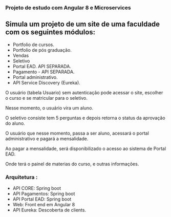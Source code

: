 ### Projeto de estudo com Angular 8 e Microservices

## Simula um projeto de um site de uma faculdade com os seguintes módulos:

- Portfolio de cursos.
- Portfolio de pós graduação.
- Vendas
- Seletivo
- Portal EAD. API SEPARADA.
- Pagamento - API SEPARADA.
- Portal administrativo.
- API Service Discovery (Eureka).

O usuário (tabela Usuario) sem autenticação pode acessar o site, escolher o curso e se matricular para o seletivo.

Nesse momento, o usuário vira um aluno.

O seletivo consiste tem 5 perguntas e depois retorna o status da aprovação do aluno.

O usuário que nesse momento, passa a ser aluno, acessará o portal administrativo e pagará a mensalidade.

Ao pagar a mensalidade, será disponibilizado o acesso ao sistema de Portal EAD.

Onde terá o painel de materias do curso, e outras informações.

### Arquitetura :

- API CORE: Spring boot
- API Pagamentos: Spring boot
- API Portal EAD: Spring boot
- Web: Front end em Angular 8
- API Eureka: Descoberta de clients.
